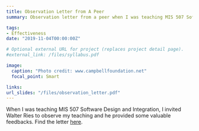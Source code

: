 ```yaml
---
title: Observation Letter from A Peer
summary: Observation letter from a peer when I was teaching MIS 507 Software Design and Integration.

tags: 
- Effectiveness
date: "2019-11-04T00:00:00Z"

# Optional external URL for project (replaces project detail page).
#external_link: /files/syllabus.pdf

image:
  caption: "Photo credit: www.campbellfoundation.net"
  focal_point: Smart

links:
url_slides: "/files/observation_letter.pdf"
---
```


When I was teaching MIS 507 Software Design and Integration, I invited Walter Ries to observe my teaching and he provided some valuable feedbacks. Find the letter [here](/files/observation_letter.pdf).
